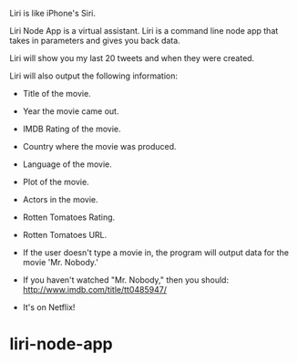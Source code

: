 Liri is like iPhone's Siri.

Liri Node App is a virtual assistant. Liri is a command line node app that takes in parameters and gives you back data.

Liri will show you my last 20 tweets and when they were created.

Liri will also output the following information:

* Title of the movie.
* Year the movie came out.
* IMDB Rating of the movie.
* Country where the movie was produced.
* Language of the movie.
* Plot of the movie.
* Actors in the movie.
* Rotten Tomatoes Rating.
* Rotten Tomatoes URL.

* If the user doesn't type a movie in, the program will output data for the movie 'Mr. Nobody.'
* If you haven't watched "Mr. Nobody," then you should: http://www.imdb.com/title/tt0485947/
* It's on Netflix!
# liri-node-app
